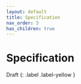 ```yaml
---
layout: default
title: Specification
nav_order: 3
has_children: true
---
```


# Specification

Draft
{: .label .label-yellow }
